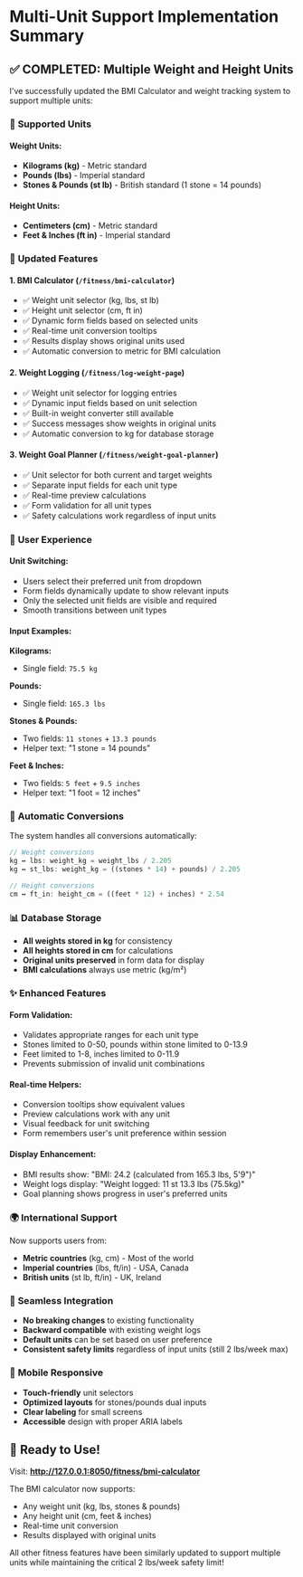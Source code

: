 # Multi-Unit Support Implementation Summary

## ✅ COMPLETED: Multiple Weight and Height Units

I've successfully updated the BMI Calculator and weight tracking system to support multiple units:

### 🎯 **Supported Units**

#### **Weight Units:**
- **Kilograms (kg)** - Metric standard
- **Pounds (lbs)** - Imperial standard  
- **Stones & Pounds (st lb)** - British standard (1 stone = 14 pounds)

#### **Height Units:**
- **Centimeters (cm)** - Metric standard
- **Feet & Inches (ft in)** - Imperial standard

### 🔧 **Updated Features**

#### **1. BMI Calculator** (`/fitness/bmi-calculator`)
- ✅ Weight unit selector (kg, lbs, st lb)
- ✅ Height unit selector (cm, ft in)
- ✅ Dynamic form fields based on selected units
- ✅ Real-time unit conversion tooltips
- ✅ Results display shows original units used
- ✅ Automatic conversion to metric for BMI calculation

#### **2. Weight Logging** (`/fitness/log-weight-page`)
- ✅ Weight unit selector for logging entries
- ✅ Dynamic input fields based on unit selection
- ✅ Built-in weight converter still available
- ✅ Success messages show weights in original units
- ✅ Automatic conversion to kg for database storage

#### **3. Weight Goal Planner** (`/fitness/weight-goal-planner`)
- ✅ Unit selector for both current and target weights
- ✅ Separate input fields for each unit type
- ✅ Real-time preview calculations
- ✅ Form validation for all unit types
- ✅ Safety calculations work regardless of input units

### 🎨 **User Experience**

#### **Unit Switching:**
- Users select their preferred unit from dropdown
- Form fields dynamically update to show relevant inputs
- Only the selected unit fields are visible and required
- Smooth transitions between unit types

#### **Input Examples:**

**Kilograms:**
- Single field: `75.5 kg`

**Pounds:**
- Single field: `165.3 lbs`

**Stones & Pounds:**
- Two fields: `11 stones` + `13.3 pounds`
- Helper text: "1 stone = 14 pounds"

**Feet & Inches:**
- Two fields: `5 feet` + `9.5 inches`
- Helper text: "1 foot = 12 inches"

### 🔄 **Automatic Conversions**

The system handles all conversions automatically:

```javascript
// Weight conversions
kg ↔ lbs: weight_kg = weight_lbs / 2.205
kg ↔ st_lbs: weight_kg = ((stones * 14) + pounds) / 2.205

// Height conversions  
cm ↔ ft_in: height_cm = ((feet * 12) + inches) * 2.54
```

### 📊 **Database Storage**

- **All weights stored in kg** for consistency
- **All heights stored in cm** for calculations
- **Original units preserved** in form data for display
- **BMI calculations** always use metric (kg/m²)

### ✨ **Enhanced Features**

#### **Form Validation:**
- Validates appropriate ranges for each unit type
- Stones limited to 0-50, pounds within stone limited to 0-13.9
- Feet limited to 1-8, inches limited to 0-11.9
- Prevents submission of invalid unit combinations

#### **Real-time Helpers:**
- Conversion tooltips show equivalent values
- Preview calculations work with any unit
- Visual feedback for unit switching
- Form remembers user's unit preference within session

#### **Display Enhancement:**
- BMI results show: "BMI: 24.2 (calculated from 165.3 lbs, 5'9\")"
- Weight logs display: "Weight logged: 11 st 13.3 lbs (75.5kg)"
- Goal planning shows progress in user's preferred units

### 🌍 **International Support**

Now supports users from:
- **Metric countries** (kg, cm) - Most of the world
- **Imperial countries** (lbs, ft/in) - USA, Canada
- **British units** (st lb, ft/in) - UK, Ireland

### 🎯 **Seamless Integration**

- **No breaking changes** to existing functionality
- **Backward compatible** with existing weight logs
- **Default units** can be set based on user preference
- **Consistent safety limits** regardless of input units (still 2 lbs/week max)

### 📱 **Mobile Responsive**

- **Touch-friendly** unit selectors
- **Optimized layouts** for stones/pounds dual inputs
- **Clear labeling** for small screens
- **Accessible** design with proper ARIA labels

## 🎉 **Ready to Use!**

Visit: **http://127.0.0.1:8050/fitness/bmi-calculator**

The BMI calculator now supports:
- Any weight unit (kg, lbs, stones & pounds)  
- Any height unit (cm, feet & inches)
- Real-time unit conversion
- Results displayed with original units

All other fitness features have been similarly updated to support multiple units while maintaining the critical 2 lbs/week safety limit!
